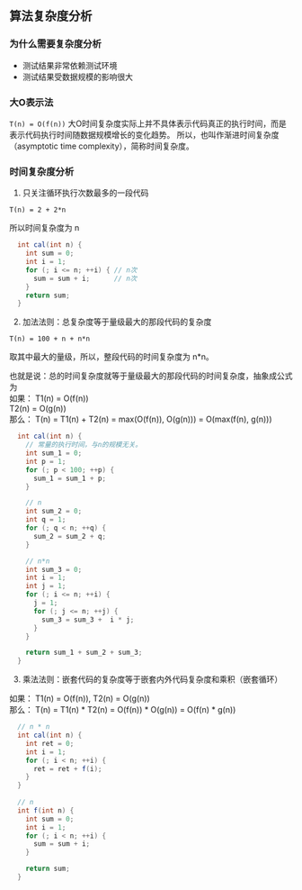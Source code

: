 ## 算法复杂度分析

 ### 为什么需要复杂度分析

- 测试结果非常依赖测试环境
- 测试结果受数据规模的影响很大

### 大O表示法

``` T(n) = O(f(n)) ```
大O时间复杂度实际上并不具体表示代码真正的执行时间，而是表示代码执行时间随数据规模增长的变化趋势。
所以，也叫作渐进时间复杂度（asymptotic time complexity），简称时间复杂度。

### 时间复杂度分析

1. 只关注循环执行次数最多的一段代码

`T(n) = 2 + 2*n`

所以时间复杂度为 n

```java
  int cal(int n) {
    int sum = 0;
    int i = 1;
    for (; i <= n; ++i) { // n次
      sum = sum + i;      // n次
    }
    return sum;
  }
```

2. 加法法则：总复杂度等于量级最大的那段代码的复杂度

`T(n) = 100 + n + n*n `

取其中最大的量级，所以，整段代码的时间复杂度为 n*n。

也就是说：总的时间复杂度就等于量级最大的那段代码的时间复杂度，抽象成公式为 <br/>
如果： T1(n) = O(f(n)) <br/>
      T2(n) = O(g(n)) <br/>
那么： T(n) = T1(n) + T2(n) = max(O(f(n)), O(g(n))) = O(max(f(n), g(n))) <br/>

```java
  int cal(int n) {
    // 常量的执行时间，与n的规模无关。
    int sum_1 = 0;
    int p = 1;
    for (; p < 100; ++p) {
      sum_1 = sum_1 + p;
    }

    // n
    int sum_2 = 0;
    int q = 1;
    for (; q < n; ++q) {
      sum_2 = sum_2 + q;
    }

    // n*n
    int sum_3 = 0;
    int i = 1;
    int j = 1;
    for (; i <= n; ++i) {
      j = 1;
      for (; j <= n; ++j) {
        sum_3 = sum_3 +  i * j;
      }
    }

    return sum_1 + sum_2 + sum_3;
  }
```

3. 乘法法则：嵌套代码的复杂度等于嵌套内外代码复杂度和乘积（嵌套循环）

如果： T1(n) = O(f(n)), T2(n) = O(g(n)) <br/>
那么： T(n) = T1(n) * T2(n) = O(f(n)) * O(g(n)) = O(f(n) * g(n))

```java
  // n * n
  int cal(int n) {
    int ret = 0; 
    int i = 1;
    for (; i < n; ++i) {
      ret = ret + f(i);
    } 
  } 
 
  // n
  int f(int n) {
    int sum = 0;
    int i = 1;
    for (; i < n; ++i) {
      sum = sum + i;
    } 

    return sum;
  }
```